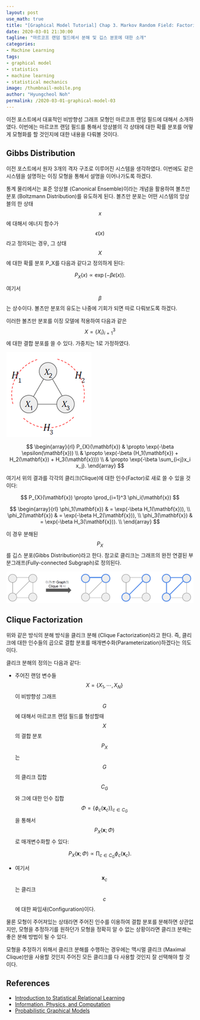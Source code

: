 ```yaml
---
layout: post
use_math: true
title: "[Graphical Model Tutorial] Chap 3. Markov Random Field: Factorization"
date: 2020-03-01 21:30:00
tagline: "마르코프 랜덤 필드에서 분해 및 깁스 분포에 대한 소개"
categories:
- Machine Learning
tags:
- graphical model
- statistics
- machine learning
- statistical mechanics
image: /thumbnail-mobile.png
author: "Hyungcheol Noh"
permalink: /2020-03-01-graphical-model-03
---
```


이전 포스트에서 대표적인 비방향성 그래프 모형인 마르코프 랜덤 필드에 대해서 소개하였다. 이번에는 마르코프 랜덤 필드를 통해서 앙상블의 각 상태에 대한 확률 분포를 어떻게 모형화를 할 것인지에 대한 내용을 다뤄볼 것이다.

## Gibbs Distribution
이전 포스트에서 원자 3개의 격자 구조로 이루어진 시스템을 생각하였다. 이번에도 같은 시스템을 설명하는 이징 모형을 통해서 설명을 이어나가도록 하겠다.

통계 물리에서는 표준 앙상블 (Canonical Ensemble)이라는 개념을 활용하여 볼츠만 분포 (Boltzmann Distribution)를 유도하게 된다. 볼츠만 분포는 어떤 시스템의 앙상블의 한 상태 $$x$$에 대해서 에너지 함수가 $$\epsilon(x)$$라고 정의되는 경우, 그 상태 $$X$$에 대한 확률 분포 P_X를 다음과 같다고 정의하게 된다:

$$
P_{X}(x) \propto \exp(-\beta \epsilon(x)).
$$

여기서 $$\beta$$는 상수이다. 볼츠만 분포의 유도는 나중에 기회가 되면 따로 다뤄보도록 하겠다.

이러한 볼츠만 분포를 이징 모델에 적용하여 다음과 같은 $$X=\{X_i \}_{i=1}^3$$에 대한 결합 분포를 쓸 수 있다. 가중치는 1로 가정하였다.

![](/assets/img/2020-01-26-graphical-model-02/2020-01-26-graphical-model-02_2020-01-26-10-58-56.png)

$$
\begin{array}{rl}
P_{X}(\mathbf{x})
& \propto \exp(-\beta \epsilon(\mathbf{x})) \\
& \propto \exp(-\beta (H_1(\mathbf{x}) + H_2(\mathbf{x}) + H_3(\mathbf{x}))) \\
& \propto \exp(-\beta \sum_{i<j}x_i x_j).
\end{array}
$$

여기서 위의 결과를 각각의 클리크(Clique)에 대한 인수(Factor)로 새로 쓸 수 있을 것이다:

$$
P_{X}(\mathbf{x}) \propto \prod_{i=1}^3 \phi_i(\mathbf{x})
$$

$$
\begin{array}{rl}
\phi_1(\mathbf{x}) & = \exp(-\beta H_1(\mathbf{x})), \\
\phi_2(\mathbf{x}) & = \exp(-\beta H_2(\mathbf{x})), \\
\phi_3(\mathbf{x}) & = \exp(-\beta H_3(\mathbf{x})). \\
\end{array}
$$

이 경우 분해된 $$P_X$$를 깁스 분포(Gibbs Distribution)라고 한다. 참고로 클리크는 그래프의 완전 연결된 부분그래프(Fully-connected Subgraph)로 정의된다.

![](/assets/img/2020-01-26-graphical-model-02/2020-01-26-graphical-model-02_2020-01-26-11-02-11.png)

## Clique Factorization
위와 같은 방식의 분해 방식을 클리크 분해 (Clique Factorization)라고 한다. 즉, 클리크에 대한 인수들의 곱으로 결합 분포를 매개변수화(Parameterization)하겠다는 의도이다.

클리크 분해의 정의는 다음과 같다:
- 주어진 랜덤 변수들 $$X=\{X_1, \cdots, X_N \}$$이 비방향성 그래프 $$G$$에 대해서 마르코프 랜덤 필드를 형성할때 $$X$$의 결합 분포 $$P_X$$는 $$G$$의 클리크 집합 $$C_G$$와 그에 대한 인수 집합 $$\Phi=\{\phi_c(\mathbf{x}_c) \}_{c\in C_G}$$을 통해서 $$P_X(\mathbf{x};\Phi)$$로 매개변수화할 수 있다:

$$
P_X(\mathbf{x};\Phi) \propto \prod_{c \in C_G} \phi_c (\mathbf{x}_c).
$$

- 여기서 $$\mathbf{x}_c$$는 클리크 $$c$$에 대한 짜임새(Configuration)이다.

물론 모형이 주어져있는 상태라면 주어진 인수를 이용하여 결합 분포를 분해하면 상관없지만, 모형을 추정하기를 원하던가 모형을 정확히 알 수 없는 상황이라면 클리크 분해는 좋은 분해 방법이 될 수 있다.

모형을 추정하기 위해서 클리크 분해를 수행하는 경우에는 맥시멀 클리크 (Maximal Clique)만을 사용할 것인지 주어진 모든 클리크를 다 사용할 것인지 잘 선택해야 할 것이다.

## References
- [Introduction to Statistical Relational Learning](https://mitpress.mit.edu/books/introduction-statistical-relational-learning)
- [Information, Physics, and Computation](https://web.stanford.edu/~montanar/RESEARCH/book.html)
- [Probabilistic Graphical Models](https://mitpress.mit.edu/books/probabilistic-graphical-models)